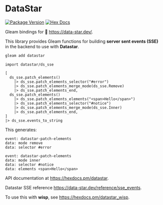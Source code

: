 # DataStar

[![Package Version](https://img.shields.io/hexpm/v/datastar)](https://hex.pm/packages/datastar)
[![Hex Docs](https://img.shields.io/badge/hex-docs-ffaff3)](https://hexdocs.pm/datastar/)

Gleam bindings for 🚀 <https://data-star.dev/>.

This library provides Gleam functions for building **server sent events (SSE)** in the backend to use with **Datastar**.

```sh
gleam add datastar
```

```gleam
import datastar/ds_sse

[
  ds_sse.patch_elements()
    |> ds_sse.patch_elements_selector("#error")
    |> ds_sse.patch_elements_merge_mode(ds_sse.Remove)
    |> ds_sse.patch_elements_end,
  ds_sse.patch_elements()
    |> ds_sse.patch_elements_elements("<span>Hello</span>")
    |> ds_sse.patch_elements_selector("#notice")
    |> ds_sse.patch_elements_merge_mode(ds_sse.Inner)
    |> ds_sse.patch_elements_end,
]
|> ds_sse.events_to_string
```

This generates:

```text
event: datastar-patch-elements
data: mode remove
data: selector #error

event: datastar-patch-elements
data: mode inner
data: selector #notice
data: elements <span>Hello</span>
```

API documentation at <https://hexdocs.pm/datastar>.

Datastar SSE reference <https://data-star.dev/reference/sse_events>.

To use this with **wisp**, see <https://hexdocs.pm/datastar_wisp>.
